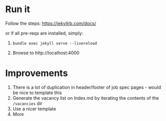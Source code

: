 # Run it

Follow the steps: https://jekyllrb.com/docs/

or if all pre-reqs are installed, simply: 

1. `bundle exec jekyll serve --livereload`

2. Browse to http://localhost:4000


# Improvements

1. There is a lot of duplication in header/footer of job spec pages - would be nice to template this
1. Generate the vacancy list on Index.md by iterating the contents of the `/vacancies` dir
1. Use a nicer template
1. More